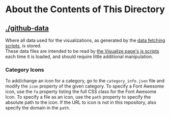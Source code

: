 # About the Contents of This Directory

## [./github-data][data dir]

Where all data used for the visualizations, as generated by the [data fetching scripts][scripts dir], is stored.  
These data files are intended to be read by [the Visualize page's js scripts][js dir] each time it is loaded, and should require little additional manipulation.

[data dir]: ./github-data
[scripts dir]: ../_visualize/scripts
[js dir]: ../js/visualize

### Category Icons

To add/change an icon for a category, go to the `category_info.json` file and modify the `icon` property of the given category. To specify a Font Awesome icon, use the `fa` property listing the full CSS class for the Font Awesome Icon. To specify a file as an icon, use the `path` property to specify the absolute path to the icon. If the URL to icon is not in this repository, also specify the domain in the `path`.
